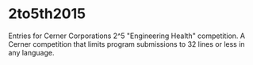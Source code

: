 # 2to5th2015
Entries for Cerner Corporations 2^5 "Engineering Health" competition.
A Cerner competition that limits program submissions to 32 lines or less in any language.

